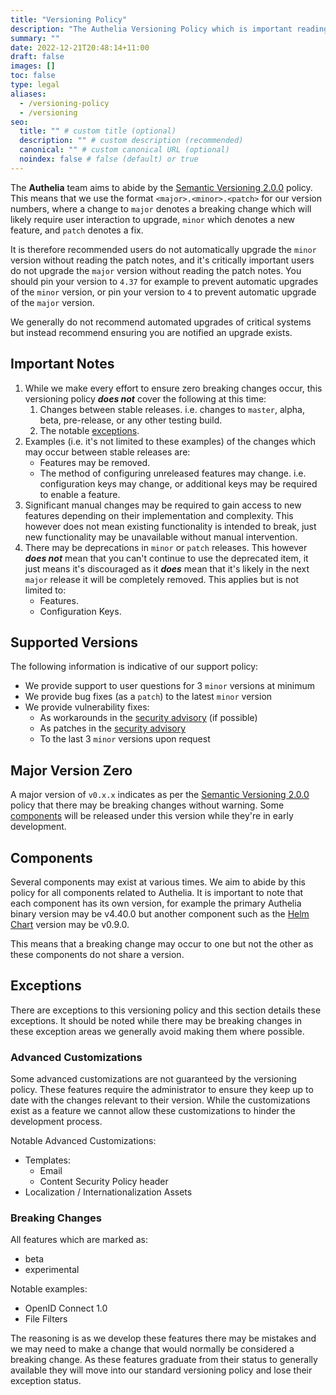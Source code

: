 ```yaml
---
title: "Versioning Policy"
description: "The Authelia Versioning Policy which is important reading for administrators"
summary: ""
date: 2022-12-21T20:48:14+11:00
draft: false
images: []
toc: false
type: legal
aliases:
  - /versioning-policy
  - /versioning
seo:
  title: "" # custom title (optional)
  description: "" # custom description (recommended)
  canonical: "" # custom canonical URL (optional)
  noindex: false # false (default) or true
---
```


The __Authelia__ team aims to abide by the [Semantic Versioning 2.0.0](https://semver.org/spec/v2.0.0.html) policy. This
means that we use the format `<major>.<minor>.<patch>` for our version numbers, where a change to `major` denotes a
breaking change which will likely require user interaction to upgrade, `minor` which denotes a new feature, and `patch`
denotes a fix.

It is therefore recommended users do not automatically upgrade the `minor` version without reading the patch notes, and
it's critically important users do not upgrade the `major` version without reading the patch notes. You should pin your
version to `4.37` for example to prevent automatic upgrades of the `minor` version, or pin your version to `4` to
prevent automatic upgrade of the `major` version.

We generally do not recommend automated upgrades of critical systems but instead recommend ensuring you are notified an
upgrade exists.

## Important Notes

1. While we make every effort to ensure zero breaking changes occur, this versioning policy **_does not_** cover the
   following at this time:
   1. Changes between stable releases. i.e. changes to `master`, alpha, beta, pre-release, or any other testing build.
   2. The notable [exceptions](#exceptions).
2. Examples (i.e. it's not limited to these examples) of the changes which may occur between stable releases are:
   - Features may be removed.
   - The method of configuring unreleased features may change. i.e. configuration keys may change, or additional keys
     may be required to enable a feature.
3. Significant manual changes may be required to gain access to new features depending on their implementation and
   complexity. This however does not mean existing functionality is intended to break, just new functionality may be
   unavailable without manual intervention.
4. There may be deprecations in `minor` or `patch` releases. This however **_does not_** mean that you can't continue to
   use the deprecated item, it just means it's discouraged as it **_does_** mean that it's likely in the next `major`
   release it will be completely removed. This applies but is not limited to:
   - Features.
   - Configuration Keys.

## Supported Versions

The following information is indicative of our support policy:

- We provide support to user questions for 3 `minor` versions at minimum
- We provide bug fixes (as a `patch`) to the latest `minor` version
- We provide vulnerability fixes:
  - As workarounds in the [security advisory](https://github.com/authelia/authelia/security/advisories) (if possible)
  - As patches in the [security advisory](https://github.com/authelia/authelia/security/advisories)
  - To the last 3 `minor` versions upon request

## Major Version Zero

A major version of `v0.x.x` indicates as per the [Semantic Versioning 2.0.0](https://semver.org/spec/v2.0.0.html) policy
that there may be breaking changes without warning. Some [components](#components) will be released under this version
while they're in early development.

## Components

Several components may exist at various times. We aim to abide by this policy for all components related to Authelia.
It is important to note that each component has its own version, for example the primary Authelia binary version may be
v4.40.0 but another component such as the [Helm Chart](https://charts.authelia.com) version may be v0.9.0.

This means that a breaking change may occur to one but not the other as these components do not share a version.

## Exceptions

There are exceptions to this versioning policy and this section details these exceptions. It should be noted while there
may be breaking changes in these exception areas we generally avoid making them where possible.

### Advanced Customizations

Some advanced customizations are not guaranteed by the versioning policy. These features require the administrator to
ensure they keep up to date with the changes relevant to their version. While the customizations exist as a feature we
cannot allow these customizations to hinder the development process.

Notable Advanced Customizations:

- Templates:
  - Email
  - Content Security Policy header
- Localization / Internationalization Assets

### Breaking Changes

All features which are marked as:

- beta
- experimental

Notable examples:

- OpenID Connect 1.0
- File Filters

The reasoning is as we develop these features there may be mistakes and we may need to make a change that would normally
be considered a breaking change. As these features graduate from their status to generally available they will move into
our standard versioning policy and lose their exception status.
